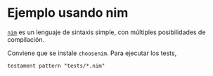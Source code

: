 # Ejemplo usando nim

[`nim`](https://nim-lang.org) es un lenguaje de sintaxis simple, con
múltiples posibilidades de compilación.

Conviene que se instale `choosenim`. Para ejecutar los tests,

```shell
testament pattern "tests/*.nim"
```

